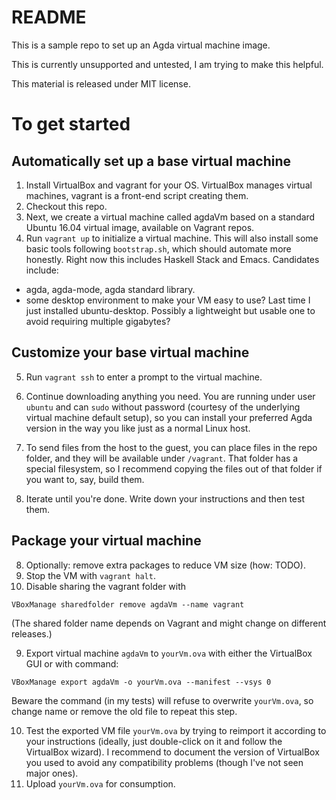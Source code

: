 # README

This is a sample repo to set up an Agda virtual machine image.

This is currently unsupported and untested, I am trying to make this helpful.

This material is released under MIT license.

# To get started

## Automatically set up a base virtual machine
1. Install VirtualBox and vagrant for your OS. VirtualBox manages virtual machines,
vagrant is a front-end script creating them.
2. Checkout this repo.
3. Next, we create a virtual machine called agdaVm based on a standard Ubuntu 16.04 virtual image, available on Vagrant repos.
4. Run `vagrant up` to initialize a virtual machine. This will also install some
   basic tools following `bootstrap.sh`, which should automate more honestly.
   Right now this includes Haskell Stack and Emacs. Candidates include:
  - agda, agda-mode, agda standard library.
  - some desktop environment to make your VM easy to use?
    Last time I just installed ubuntu-desktop.
    Possibly a lightweight but usable one to avoid requiring multiple gigabytes?

## Customize your base virtual machine
5. Run `vagrant ssh` to enter a prompt to the virtual machine.

6. Continue downloading anything you need. You are running under user `ubuntu` and can `sudo` without password (courtesy of the underlying virtual machine default setup), so you can install your preferred Agda version in the way you like just as a normal Linux host.
7. To send files from the host to the guest, you can place files in the repo folder, and they will be available under `/vagrant`. That folder has a special filesystem, so I recommend copying the files out of that folder if you want to, say, build them.
8. Iterate until you're done. Write down your instructions and then test them.

## Package your virtual machine
8. Optionally: remove extra packages to reduce VM size (how: TODO).
8. Stop the VM with `vagrant halt`.
9. Disable sharing the vagrant folder with

```
VBoxManage sharedfolder remove agdaVm --name vagrant
```

(The shared folder name depends on Vagrant and might change on different releases.)

9. Export virtual machine `agdaVm` to `yourVm.ova`  with either the VirtualBox GUI or with command:

```
VBoxManage export agdaVm -o yourVm.ova --manifest --vsys 0
```

Beware the command (in my tests) will refuse to overwrite `yourVm.ova`, so
change name or remove the old file to repeat this step.

10. Test the exported VM file `yourVm.ova` by trying to reimport it according to your instructions (ideally, just double-click on it and follow the VirtualBox wizard). I recommend to document the version of VirtualBox you used to avoid any compatibility problems (though I've not seen major ones).
11. Upload `yourVm.ova` for consumption.
